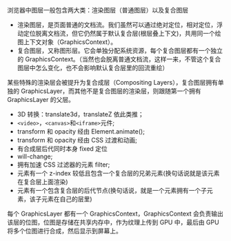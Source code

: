 浏览器中图层一般包含两大类：渲染图层（普通图层）以及复合图层

- 渲染图层，是页面普通的文档流。我们虽然可以通过绝对定位，相对定位，浮动定位脱离文档流，但它仍然属于默认复合层(根层叠上下文)，共用同一个绘图上下文对象（GraphicsContext）。
- 复合图层，又称图形层。它会单独分配系统资源，每个复合图层都有一个独立的 GraphicsContext。（当然也会脱离普通文档流，这样一来，不管这个复合图层中怎么变化，也不会影响默认复合层里的回流重绘）

某些特殊的渲染层会被提升为复合成层（Compositing Layers），复合图层拥有单独的 GraphicsLayer，而其他不是复合图层的渲染层，则跟随第一个拥有 GraphicsLayer 的父层。

- 3D 转换：translate3d，translateZ 依此类推；
- `<video>`，`<canvas>`和`<iframe>`元件;
- transform 和 opacity 经由 Element.animate();
- transform 和 opacity 经由 СSS 过渡和动画;
- 有合成层后代同时本身 fixed 定位
- will-change;
- 拥有加速 CSS 过滤器的元素 filter;
- 元素有一个 z-index 较低且包含一个复合层的兄弟元素(换句话说就是该元素在复合层上面渲染)
- 元素有一个包含复合层的后代节点(换句话说，就是一个元素拥有一个子元素，该子元素在自己的层里)

每个 GraphicsLayer 都有一个 GraphicsContext，GraphicsContext 会负责输出该层的位图，位图是存储在共享内存中，作为纹理上传到 GPU 中，最后由 GPU 将多个位图进行合成，然后显示到屏幕上。
